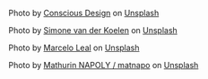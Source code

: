 Photo by <a href="https://unsplash.com/@conscious_design?utm_content=creditCopyText&utm_medium=referral&utm_source=unsplash">Conscious Design</a> on <a href="https://unsplash.com/photos/white-plastic-bottles-on-brown-wooden-shelf-ZWXBPqf0rlI?utm_content=creditCopyText&utm_medium=referral&utm_source=unsplash">Unsplash</a>

Photo by <a href="https://unsplash.com/@simonevdk?utm_content=creditCopyText&utm_medium=referral&utm_source=unsplash">Simone van der Koelen</a> on <a href="https://unsplash.com/photos/medication-capsule-lot-HtDQ9Z64Vpo?utm_content=creditCopyText&utm_medium=referral&utm_source=unsplash">Unsplash</a>

Photo by <a href="https://unsplash.com/@marceloleal80?utm_content=creditCopyText&utm_medium=referral&utm_source=unsplash">Marcelo Leal</a> on <a href="https://unsplash.com/photos/black-stethoscope-with-brown-leather-case-k7ll1hpdhFA?utm_content=creditCopyText&utm_medium=referral&utm_source=unsplash">Unsplash</a>

Photo by <a href="https://unsplash.com/@matnapo?utm_content=creditCopyText&utm_medium=referral&utm_source=unsplash">Mathurin NAPOLY / matnapo</a> on <a href="https://unsplash.com/photos/white-and-green-ballpoint-pen-on-brown-wooden-round-table-BBdKPGfEGUI?utm_content=creditCopyText&utm_medium=referral&utm_source=unsplash">Unsplash</a>
